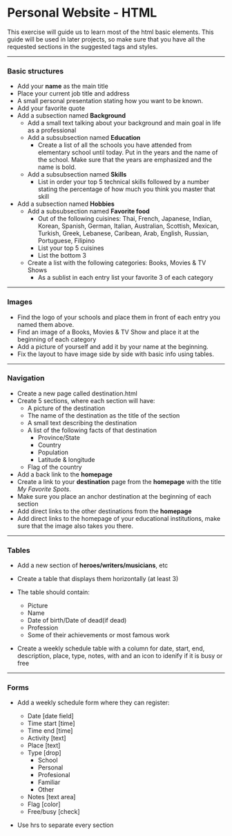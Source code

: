 # Personal Website - HTML

This exercise will guide us to learn most of the html basic elements. This guide will be used in later projects, so make sure that you have all the requested sections in the suggested tags and styles.
 
---

### Basic structures

- Add your **name** as the main title
- Place your current job title and address
- A small personal presentation stating how you want to be known.
- Add your favorite quote
- Add a subsection named **Background**
  - Add a small text talking about your background and main goal in life as a professional
  - Add a subsubsection named **Education**
    - Create a list of all the schools you have attended from elementary school until today. Put in the years and the name of the school. Make sure that the years are emphasized and the name is bold.
  - Add a subsubsection named **Skills**
    - List in order your top 5 technical skills followed by a number stating the percentage of how much you think you master that skill
- Add a subsection named **Hobbies**
  - Add a subsubsection named **Favorite food**
    - Out of the following cuisines:
      Thai, French, Japanese, Indian, Korean, Spanish, German, Italian, Australian, Scottish, Mexican, Turkish, Greek, Lebanese, Caribean, Arab, English, Russian, Portuguese, Filipino
    - List your top 5 cuisines
    - List the bottom 3
  - Create a list with the following categories: Books, Movies & TV Shows
    - As a sublist in each entry list your favorite 3 of each category

---

### Images

- Find the logo of your schools and place them in front of each entry you named them above.
- Find an image of a Books, Movies & TV Show and place it at the beginning of each category
- Add a picture of yourself and add it by your name at the beginning.
- Fix the layout to have image side by side with basic info using tables.

---

### Navigation

- Create a new page called destination.html
- Create 5 sections, where each section will have:
  - A picture of the destination
  - The name of the destination as the title of the section
  - A small text describing the destination
  - A list of the following facts of that destination
    - Province/State
    - Country
    - Population
    - Latitude & longitude
  - Flag of the country
- Add a back link to the **homepage**
- Create a link to your **destination** page from the **homepage** with the title _My Favorite Spots_.
- Make sure you place an anchor destination at the beginning of each section
- Add direct links to the other destinations from the **homepage**
- Add direct links to the homepage of your educational institutions, make sure that the image also takes you there.

---
 
### Tables

- Add a new section of **heroes/writers/musicians**, etc
- Create a table that displays them horizontally (at least 3)
- The table should contain:

  - Picture
  - Name
  - Date of birth/Date of dead(if dead)
  - Profession
  - Some of their achievements or most famous work

- Create a weekly schedule table with a column for date, start, end, description, place, type, notes, with and an icon to idenify if it is busy or free

---

### Forms 

- Add a weekly schedule form where they can register:

  - Date [date field]
  - Time start [time]
  - Time end [time]
  - Activity [text]
  - Place [text]
  - Type [drop]
    - School
    - Personal
    - Profesional
    - Familiar
    - Other
  - Notes [text area]
  - Flag [color]
  - Free/busy [check]

- Use hrs to separate every section
